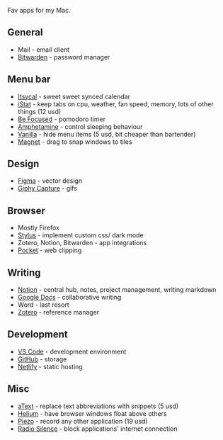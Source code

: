 Fav apps for my Mac.

## General

- Mail - email client
- [Bitwarden](https://bitwarden.com/) - password manager

## Menu bar

- [Itsycal](https://www.mowglii.com/itsycal/) - sweet sweet synced calendar
- [iStat](https://bjango.com/mac/istatmenus/) - keep tabs on cpu, weather, fan speed, memory, lots of other things (12 usd)
- [Be Focused](https://xwavesoft.com/be-focused-pro-for-iphone-ipad-mac-os-x.html) - pomodoro timer
- [Amphetamine](https://roaringapps.com/app/amphetamine) - control sleeping behaviour
- [Vanilla](https://matthewpalmer.net/vanilla/) - hide menu items (5 usd, bit cheaper than bartender)
- [Magnet](https://magnet.crowdcafe.com/) - drag to snap windows to tiles

## Design

- [Figma](https://bitwarden.com/) - vector design
- [Giphy Capture](https://giphy.com/apps/giphycapture) - gifs

## Browser

- Mostly Firefox
- [Stylus](https://add0n.com/stylus.html) - implement custom css/ dark mode
- Zotero, Notion, Bitwarden - app integrations
- [Pocket](https://www.mozilla.org/en-US/firefox/pocket/) - web clipping

## Writing

- [Notion](https://www.notion.so/) - central hub, notes, project management, writing markdown
- [Google Docs](https://docs.google.com/document/u/0/) - collaborative writing
- Word - last resort
- [Zotero](https://www.zotero.org/) - reference manager

## Development

- [VS Code](https://code.visualstudio.com/) - development environment
- [GitHub](https://github.com/) - storage
- [Netlify](https://www.netlify.com/) - static hosting

## Misc

- [aText](https://www.trankynam.com/atext/) - replace text abbreviations with snippets (5 usd)
- [Helium](https://heliumfloats.com/) - have browser windows float above others
- [Piezo](https://rogueamoeba.com/piezo/) - record any other application (19 usd)
- [Radio Silence](https://radiosilenceapp.com/) - block applications' internet connection
